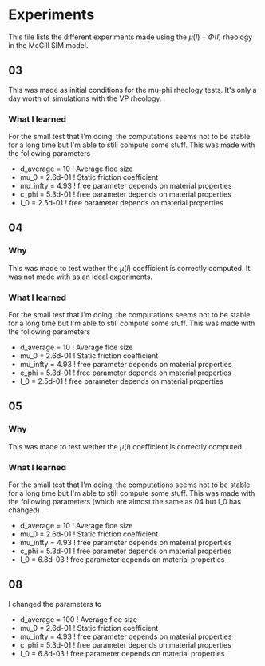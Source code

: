 # Experiments
This file lists the different experiments made using the $\mu(I) - \Phi(I)$ rheology in the McGill SIM model. 

## 03
This was made as initial conditions for the mu-phi rheology tests. It's only a day worth of simulations with 
the VP rheology. 

### What I learned
For the small test that I'm doing, the computations seems not to be stable for a long time but I'm able to
still compute some stuff. This was made with the following parameters
- d_average  = 10             ! Average floe size
- mu_0       = 2.6d-01        ! Static friction coefficient 
- mu_infty   = 4.93           ! free parameter depends on material properties
- c_phi      = 5.3d-01        ! free parameter depends on material properties
- I_0        = 2.5d-01        ! free parameter depends on material properties



## 04
### Why
This was made to test wether the $\mu(I)$ coefficient is correctly computed. It was not made with as an ideal experiments. 

### What I learned
For the small test that I'm doing, the computations seems not to be stable for a long time but I'm able to
still compute some stuff. This was made with the following parameters
- d_average  = 10             ! Average floe size
- mu_0       = 2.6d-01        ! Static friction coefficient 
- mu_infty   = 4.93           ! free parameter depends on material properties
- c_phi      = 5.3d-01        ! free parameter depends on material properties
- I_0        = 2.5d-01        ! free parameter depends on material properties

## 05
### Why
This was made to test wether the $\mu(I)$ coefficient is correctly computed. 

### What I learned
For the small test that I'm doing, the computations seems not to be stable for a long time but I'm able to
still compute some stuff. This was made with the following parameters (which are almost the same as 04 but I_0 has changed)
- d_average  = 10             ! Average floe size
- mu_0       = 2.6d-01        ! Static friction coefficient 
- mu_infty   = 4.93           ! free parameter depends on material properties
- c_phi      = 5.3d-01        ! free parameter depends on material properties
- I_0        = 6.8d-03         ! free parameter depends on material properties

## 08 
I changed the parameters to 
- d_average  = 100            ! Average floe size
- mu_0       = 2.6d-01        ! Static friction coefficient 
- mu_infty   = 4.93           ! free parameter depends on material properties
- c_phi      = 5.3d-01        ! free parameter depends on material properties
- I_0        = 6.8d-03         ! free parameter depends on material properties





